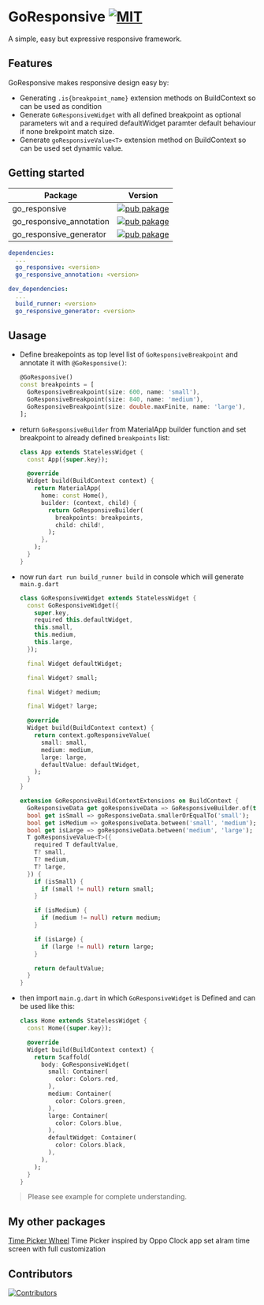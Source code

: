 # GoResponsive [![MIT][mit_badge]][mit_link]

A simple, easy but expressive responsive framework.

## Features

GoResponsive makes responsive design easy by:

- Generating `.is{breakpoint_name}` extension methods on BuildContext so can be used as condition
- Generate `GoResponsiveWidget` with all defined breakpoint as optional parameters wit and a required defaultWidget paramter default behaviour if none brekpoint match size.
- Generate `goResponsiveValue<T>` extension method on BuildContext so can be used set dynamic value.

## Getting started

| Package                  | Version                                                                       |
| -------------------------|-------------------------------------------------------------------------------|
| go_responsive            | [![pub pakage][go_responsive_badge]][go_responsive_pub]                       |
| go_responsive_annotation | [![pub pakage][go_responsive_annotation_badge]][go_responsive_annotation_pub] |
| go_responsive_generator  | [![pub pakage][go_responsive_generator_badge]][go_responsive_generator_pub]   |

```yaml
dependencies:
  ...
  go_responsive: <version>
  go_responsive_annotation: <version>

dev_dependencies:
  ...
  build_runner: <version>
  go_responsive_generator: <version>

```

## Uasage

- Define breakepoints as top level list of `GoResponsiveBreakpoint` and annotate it with `@GoResponsive()`:

  ```dart
  @GoResponsive()
  const breakpoints = [
    GoResponsiveBreakpoint(size: 600, name: 'small'),
    GoResponsiveBreakpoint(size: 840, name: 'medium'),
    GoResponsiveBreakpoint(size: double.maxFinite, name: 'large'),
  ];
  ```

- return `GoResponsiveBuilder` from MaterialApp builder function and set breakpoint to already defined `breakpoints` list:

  ```dart
  class App extends StatelessWidget {
    const App({super.key});

    @override
    Widget build(BuildContext context) {
      return MaterialApp(
        home: const Home(),
        builder: (context, child) {
          return GoResponsiveBuilder(
            breakpoints: breakpoints,
            child: child!,
          );
        },
      );
    }
  }
  ```

- now run `dart run build_runner build` in console which will generate `main.g.dart`

  ```dart
  class GoResponsiveWidget extends StatelessWidget {
    const GoResponsiveWidget({
      super.key,
      required this.defaultWidget,
      this.small,
      this.medium,
      this.large,
    });

    final Widget defaultWidget;

    final Widget? small;

    final Widget? medium;

    final Widget? large;

    @override
    Widget build(BuildContext context) {
      return context.goResponsiveValue(
        small: small,
        medium: medium,
        large: large,
        defaultValue: defaultWidget,
      );
    }
  }

  extension GoResponsiveBuildContextExtensions on BuildContext {
    GoResponsiveData get goResponsiveData => GoResponsiveBuilder.of(this);
    bool get isSmall => goResponsiveData.smallerOrEqualTo('small');
    bool get isMedium => goResponsiveData.between('small', 'medium');
    bool get isLarge => goResponsiveData.between('medium', 'large');
    T goResponsiveValue<T>({
      required T defaultValue,
      T? small,
      T? medium,
      T? large,
    }) {
      if (isSmall) {
        if (small != null) return small;
      }

      if (isMedium) {
        if (medium != null) return medium;
      }

      if (isLarge) {
        if (large != null) return large;
      }

      return defaultValue;
    }
  }
  ```

- then import `main.g.dart` in which `GoResponsiveWidget` is Defined and can be used like this:

  ```dart
  class Home extends StatelessWidget {
    const Home({super.key});

    @override
    Widget build(BuildContext context) {
      return Scaffold(
        body: GoResponsiveWidget(
          small: Container(
            color: Colors.red,
          ),
          medium: Container(
            color: Colors.green,
          ),
          large: Container(
            color: Colors.blue,
          ),
          defaultWidget: Container(
            color: Colors.black,
          ),
        ),
      );
    }
  }
  ```

> Please see example for complete understanding.

## My other packages

[Time Picker Wheel](https://pub.dev/packages/time_picker_wheel) Time Picker inspired by Oppo Clock app set alram time screen with full customization

## Contributors

[![Contributors][contibution_image]][contibution_url]

[mit_badge]: https://img.shields.io/badge/license-MIT-green.svg
[mit_link]: https://opensource.org/licenses/MIT

[go_responsive_pub]: https://pub.dartlang.org/packages/go_responsive

[go_responsive_annotation_pub]: https://pub.dartlang.org/packages/go_responsive_annotation

[go_responsive_generator_pub]: https://pub.dartlang.org/packages/go_responsive_generator

[go_responsive_badge]: https://img.shields.io/pub/v/go_responsive?logo=dart

[go_responsive_annotation_badge]: https://img.shields.io/pub/v/go_responsive_annotation?logo=dart

[go_responsive_generator_badge]: https://img.shields.io/pub/v/go_responsive_generator?logo=dart

[contibution_url]: https://github.com/burhankhanzada/go_responsive/graphs/contributors
[contibution_image]: https://contrib.rocks/image?repo=burhankhanzada/go_responsive
